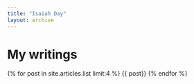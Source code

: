 ```yaml
---
title: "Isaiah Day"
layout: archive
---
```


# My writings
{% for post in site.articles.list limit:4 %}
	{{ post}}
{% endfor %}
